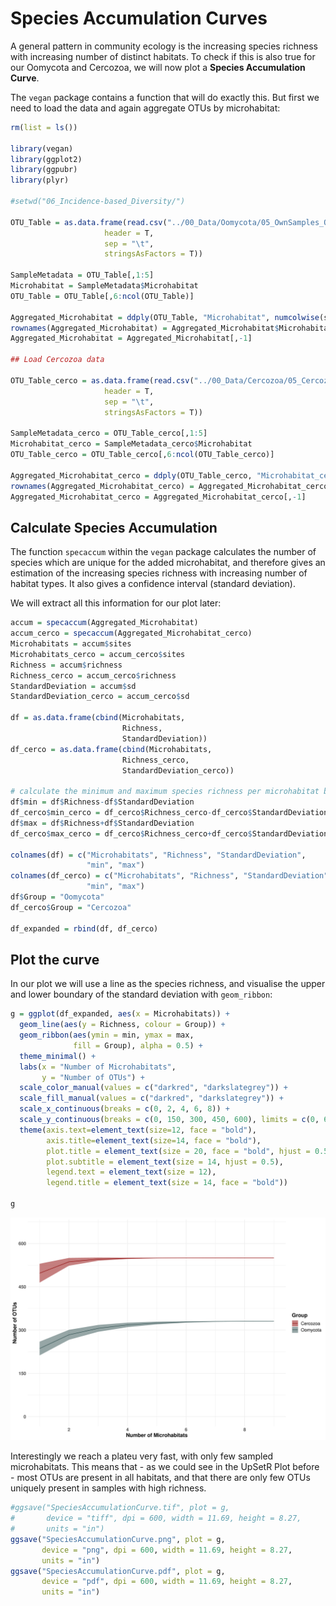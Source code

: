 Species Accumulation Curves
================

A general pattern in community ecology is the increasing species richness with increasing number of distinct habitats. To check if this is also true for our Oomycota and Cercozoa, we will now plot a **Species Accumulation Curve**.

The `vegan` package contains a function that will do exactly this. But first we need to load the data and again aggregate OTUs by microhabitat:

``` r
rm(list = ls())

library(vegan)
library(ggplot2)
library(ggpubr)
library(plyr)

#setwd("06_Incidence-based_Diversity/")

OTU_Table = as.data.frame(read.csv("../00_Data/Oomycota/05_OwnSamples_OTU_Table_min-freq-9588_transposed_withMetadata.tsv", 
                     header = T, 
                     sep = "\t", 
                     stringsAsFactors = T))

SampleMetadata = OTU_Table[,1:5]
Microhabitat = SampleMetadata$Microhabitat
OTU_Table = OTU_Table[,6:ncol(OTU_Table)]

Aggregated_Microhabitat = ddply(OTU_Table, "Microhabitat", numcolwise(sum))
rownames(Aggregated_Microhabitat) = Aggregated_Microhabitat$Microhabitat
Aggregated_Microhabitat = Aggregated_Microhabitat[,-1]

## Load Cercozoa data

OTU_Table_cerco = as.data.frame(read.csv("../00_Data/Cercozoa/05_Cercozoa_OwnSamples_OTU_Table_min-freq-15684_transposed_withMetadata.tsv", 
                     header = T, 
                     sep = "\t", 
                     stringsAsFactors = T))

SampleMetadata_cerco = OTU_Table_cerco[,1:5]
Microhabitat_cerco = SampleMetadata_cerco$Microhabitat
OTU_Table_cerco = OTU_Table_cerco[,6:ncol(OTU_Table_cerco)]

Aggregated_Microhabitat_cerco = ddply(OTU_Table_cerco, "Microhabitat_cerco", numcolwise(sum))
rownames(Aggregated_Microhabitat_cerco) = Aggregated_Microhabitat_cerco$Microhabitat
Aggregated_Microhabitat_cerco = Aggregated_Microhabitat_cerco[,-1]
```

Calculate Species Accumulation
------------------------------

The function `specaccum` within the `vegan` package calculates the number of species which are unique for the added microhabitat, and therefore gives an estimation of the increasing species richness with increasing number of habitat types. It also gives a confidence interval (standard deviation).

We will extract all this information for our plot later:

``` r
accum = specaccum(Aggregated_Microhabitat)
accum_cerco = specaccum(Aggregated_Microhabitat_cerco)
Microhabitats = accum$sites
Microhabitats_cerco = accum_cerco$sites
Richness = accum$richness
Richness_cerco = accum_cerco$richness
StandardDeviation = accum$sd
StandardDeviation_cerco = accum_cerco$sd

df = as.data.frame(cbind(Microhabitats, 
                         Richness,
                         StandardDeviation))
df_cerco = as.data.frame(cbind(Microhabitats, 
                         Richness_cerco,
                         StandardDeviation_cerco))

# calculate the minimum and maximum species richness per microhabitat based on the standard deviation
df$min = df$Richness-df$StandardDeviation
df_cerco$min_cerco = df_cerco$Richness_cerco-df_cerco$StandardDeviation_cerco
df$max = df$Richness+df$StandardDeviation
df_cerco$max_cerco = df_cerco$Richness_cerco+df_cerco$StandardDeviation_cerco

colnames(df) = c("Microhabitats", "Richness", "StandardDeviation", 
                 "min", "max")
colnames(df_cerco) = c("Microhabitats", "Richness", "StandardDeviation", 
                 "min", "max")
df$Group = "Oomycota"
df_cerco$Group = "Cercozoa"

df_expanded = rbind(df, df_cerco)
```

Plot the curve
--------------

In our plot we will use a line as the species richness, and visualise the upper and lower boundary of the standard deviation with `geom_ribbon`:

``` r
g = ggplot(df_expanded, aes(x = Microhabitats)) + 
  geom_line(aes(y = Richness, colour = Group)) + 
  geom_ribbon(aes(ymin = min, ymax = max, 
              fill = Group), alpha = 0.5) + 
  theme_minimal() +
  labs(x = "Number of Microhabitats", 
       y = "Number of OTUs") + 
  scale_color_manual(values = c("darkred", "darkslategrey")) + 
  scale_fill_manual(values = c("darkred", "darkslategrey")) +
  scale_x_continuous(breaks = c(0, 2, 4, 6, 8)) +
  scale_y_continuous(breaks = c(0, 150, 300, 450, 600), limits = c(0, 650)) +
  theme(axis.text=element_text(size=12, face = "bold"), 
        axis.title=element_text(size=14, face = "bold"), 
        plot.title = element_text(size = 20, face = "bold", hjust = 0.5), 
        plot.subtitle = element_text(size = 14, hjust = 0.5), 
        legend.text = element_text(size = 12), 
        legend.title = element_text(size = 14, face = "bold"))

g
```

![](SpeciesAccumulationCurve_files/figure-markdown_github/Plot_SpeciesAccumulationCurve-1.png)

Interestingly we reach a plateu very fast, with only few sampled microhabitats. This means that - as we could see in the UpSetR Plot before - most OTUs are present in all habitats, and that there are only few OTUs uniquely present in samples with high richness.

``` r
#ggsave("SpeciesAccumulationCurve.tif", plot = g, 
#       device = "tiff", dpi = 600, width = 11.69, height = 8.27, 
#       units = "in")
ggsave("SpeciesAccumulationCurve.png", plot = g, 
       device = "png", dpi = 600, width = 11.69, height = 8.27, 
       units = "in")
ggsave("SpeciesAccumulationCurve.pdf", plot = g, 
       device = "pdf", dpi = 600, width = 11.69, height = 8.27, 
       units = "in")
```

